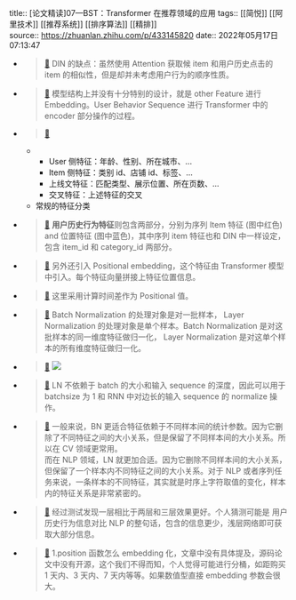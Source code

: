 title:: [论文精读]07—BST：Transformer 在推荐领域的应用
tags:: [[简悦]] [[阿里技术]]  [[推荐系统]]  [[排序算法]]  [[精排]]  
source:: https://zhuanlan.zhihu.com/p/433145820
date:: 2022年05月17日 07:13:47

- > [📌](<http://localhost:7026/pdf/[论文精读]07—BST：Transformer 在推荐领域的应用#id=1652742827311>) DIN 的缺点：虽然使用 Attention 获取候 item 和用户历史点击的 item 的相似性，但是却并未考虑用户行为的顺序性质。
- > [📌](<http://localhost:7026/pdf/[论文精读]07—BST：Transformer 在推荐领域的应用#id=1652742885833>) 模型结构上并没有十分特别的设计，就是 other Feature 进行 Embedding。User Behavior Sequence 进行 Transformer 中的 encoder 部分操作的过程。
- > [📌](<http://localhost:7026/pdf/[论文精读]07—BST：Transformer 在推荐领域的应用#id=1652742923481>)
	- *   User 侧特征：年龄、性别、所在城市、...
	  *   Item 侧特征：类别 id、店铺 id、标签、...
	  *   上线文特征：匹配类型、展示位置、所在页数、...
	  *   交叉特征：上述特征的交叉
	- 常规的特征分类
- > [📌](<http://localhost:7026/pdf/[论文精读]07—BST：Transformer 在推荐领域的应用#id=1652742989181>) **用户历史行为特征**则包含两部分，分别为序列 Item 特征 (图中红色) and 位置特征 (图中蓝色)，其中序列 item 特征也和 DIN 中一样设定，包含 item_id 和 category_id 两部分。
- > [📌](<http://localhost:7026/pdf/[论文精读]07—BST：Transformer 在推荐领域的应用#id=1652743019396>) 另外还引入 Positional embedding，这个特征由 Transformer 模型中引入。每个特征向量拼接上特征位置信息。
- > [📌](<http://localhost:7026/pdf/[论文精读]07—BST：Transformer 在推荐领域的应用#id=1652743182499>) 这里采用计算时间差作为 Positional 值。
- > [📌](<http://localhost:7026/pdf/[论文精读]07—BST：Transformer 在推荐领域的应用#id=1652743406731>) Batch Normalization 的处理对象是对一批样本， Layer Normalization 的处理对象是单个样本。Batch Normalization 是对这批样本的同一维度特征做归一化， Layer Normalization 是对这单个样本的所有维度特征做归一化。
- > [📌](<http://localhost:7026/pdf/[论文精读]07—BST：Transformer 在推荐领域的应用#id=1652743262180>) ![](https://pic4.zhimg.com/v2-5e02819da020fb24adb66ee002cd277f_r.jpg)
- > [📌](<http://localhost:7026/pdf/[论文精读]07—BST：Transformer 在推荐领域的应用#id=1652743422007>) LN 不依赖于 batch 的大小和输入 sequence 的深度，因此可以用于 batchsize 为 1 和 RNN 中对边长的输入 sequence 的 normalize 操作。
- > [📌](<http://localhost:7026/pdf/[论文精读]07—BST：Transformer 在推荐领域的应用#id=1652743469907>) 一般来说，BN 更适合特征依赖于不同样本间的统计参数。因为它删除了不同特征之间的大小关系，但是保留了不同样本间的大小关系。所以在 CV 领域更常用。  
  而在 NLP 领域，LN 就更加合适。因为它删除不同样本间的大小关系，但保留了一个样本内不同特征之间的大小关系。对于 NLP 或者序列任务来说，一条样本的不同特征，其实就是时序上字符取值的变化，样本内的特征关系是非常紧密的。
- > [📌](<http://localhost:7026/pdf/[论文精读]07—BST：Transformer 在推荐领域的应用#id=1652743488587>) 经过测试发现一层相比于两层和三层效果更好。个人猜测可能是 用户历史行为信息对比 NLP 的整句话，包含的信息更少，浅层网络即可获取大部分信息。
- > [📌](<http://localhost:7026/pdf/[论文精读]07—BST：Transformer 在推荐领域的应用#id=1652743550336>) 1.position 函数怎么 embedding 化，文章中没有具体提及，源码论文中没有开源，这个我们不得而知，个人觉得可能进行分桶，如距购买 1 天内、3 天内、7 天内等等。如果数值型直接 embedding 参数会很大。